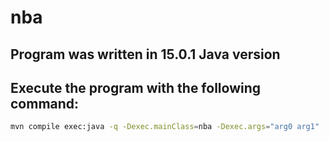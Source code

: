 # nba
## Program was written in 15.0.1 Java version
## Execute the program with the following command:

```bash
mvn compile exec:java -q -Dexec.mainClass=nba -Dexec.args="arg0 arg1"
```
